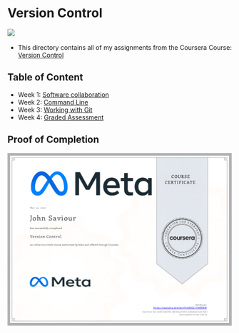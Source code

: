 # Version Control

<img src="../meta-logo.png" width=150>

- This directory contains all of my assignments from the Coursera Course: [Version Control](https://www.coursera.org/learn/introduction-to-version-control?specialization=meta-front-end-developer)

## Table of Content

- Week 1: [Software collaboration](https://github.com/johnsaviy/Meta-Back-End-Developer-Professional/tree/master/Course%202%20-%20Version%20Control/Week%201%20-%20Software%20collaboration)
- Week 2: [Command Line](https://github.com/johnsaviy/Meta-Back-End-Developer-Professional/tree/master/Course%202%20-%20Version%20Control/Week%202%20-%20Command%20Line)
- Week 3: [Working with Git](https://github.com/johnsaviy/Meta-Back-End-Developer-Professional/tree/master/Course%202%20-%20Version%20Control/Week%203%20-%20Working%20with%20Git)
- Week 4: [Graded Assessment](https://github.com/johnsaviy/Meta-Back-End-Developer-Professional/tree/master/Course%202%20-%20Version%20Control/Week%204%20-%20Graded%20Assessment)


## Proof of Completion

<img src="./certificate.png" width=800>